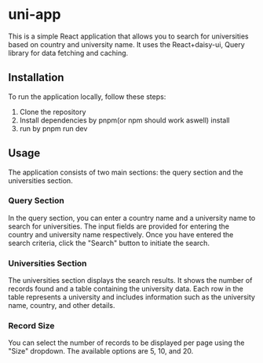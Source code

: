 # uni-app

This is a simple React application that allows you to search for universities based on country and university name. It uses the React+daisy-ui, Query library for data fetching and caching.


## Installation

To run the application locally, follow these steps:

1. Clone the repository
2. Install dependencies by pnpm(or npm should work aswell) install 
3. run by pnpm run dev


## Usage

The application consists of two main sections: the query section and the universities section.

### Query Section

In the query section, you can enter a country name and a university name to search for universities. The input fields are provided for entering the country and university name respectively. Once you have entered the search criteria, click the "Search" button to initiate the search.

### Universities Section

The universities section displays the search results. It shows the number of records found and a table containing the university data. Each row in the table represents a university and includes information such as the university name, country, and other details.

### Record Size

You can select the number of records to be displayed per page using the "Size" dropdown. The available options are 5, 10, and 20.
